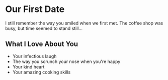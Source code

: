 # Our First Date

I still remember the way you smiled when we first met. The coffee shop was busy, but time seemed to stand still...

## What I Love About You

- Your infectious laugh
- The way you scrunch your nose when you're happy
- Your kind heart
- Your amazing cooking skills 